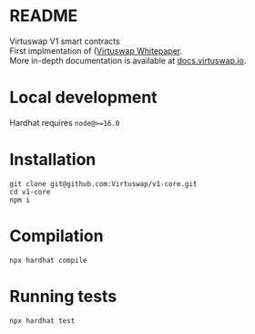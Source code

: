 # README #

Virtuswap V1 smart contracts  
First implmentation of ([Virtuswap Whitepaper]( https://virtuswap.io/wp-content/uploads/2021/11/WP-Virtuswap-Oct-18-2021.pdf).  
More in-depth documentation is available at [docs.virtuswap.io](https://docs.virtuswap.io).  


#  Local development #
Hardhat requires `node@>=16.0`


#  Installation #

```
git clone git@github.com:Virtuswap/v1-core.git
cd v1-core
npm i
```


# Compilation #
```
npx hardhat compile
```

# Running tests #
```
npx hardhat test
```
